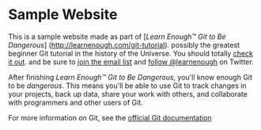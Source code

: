 # Sample Website

This is a sample website made as part of [*Learn Enough™ Git to Be Dangerous*] (http://learnenough.com/git-tutorial). possibly the greatest beginner Git tutorial in the history of the Universe. You should totally [check it out](http://learnenough.com/git-tutorial). and be sure to [join the email list](http://learnenough.com/#email_list) and [follow @learnenough](http://twitter.com/learnenough) on Twitter.

After finishing *Learn Enough™ Git to Be Dangerous*, you'll know enough Git to be *dangerous*. This means you'll be able to use Git to track changes in your projects, back up data, share your work with others, and collaborate with programmers and other users of Git.

For more information on Git, see the [official Git documentation](https://git-scm.com/)
